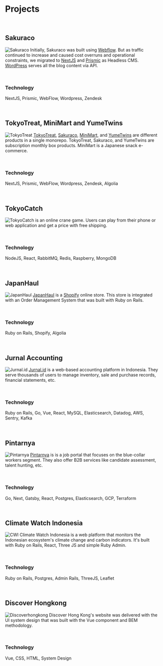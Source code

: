# Projects

&nbsp;<br>
## Sakuraco
![Sakuraco](https://res.cloudinary.com/dclmdlc6o/image/upload/f_auto,q_auto/tdh5jtdkvn0kycffuxwc)
Initially, Sakuraco was built using [Webflow](https://webflow.com). But as traffic continued to increase and caused cost overruns and operational constraints,
we migrated to [NextJS](https://nextjs.org/) and [Prismic](https://prismic.io/) as Headless CMS. 
[WordPress](https://wordpress.com) serves all the blog content via API.

&nbsp;<br>
### Technology
NextJS, Prismic, WebFlow, Wordpress, Zendesk


&nbsp;<br>
## TokyoTreat, MiniMart and YumeTwins
![TokyoTreat](https://res.cloudinary.com/dclmdlc6o/image/upload/f_auto,q_auto/iqlxdcopryjuhchwggpz)
[TokyoTreat](https://tokyotreat.com), [Sakuraco](https://sakura.co), [MiniMart](https://tokyotreat.com/minimart), and [YumeTwins](https://yumetwins.com) are different products in a single monorepo. TokyoTreat, Sakuraco, and YumeTwins are subscription monthly box products.  MiniMart is a Japanese snack e-commerce.

&nbsp;<br>
### Technology
NextJS, Prismic, WebFlow, Wordpress, Zendesk, Algolia



&nbsp;<br>
## TokyoCatch
![TokyoCatch](https://res.cloudinary.com/dclmdlc6o/image/upload/f_auto,q_auto/liyhs6jnz6rhg112bjtq) is an online crane game. Users can play from their phone or web application and get a price with free shipping.


&nbsp;<br>
### Technology
NodeJS, React, RabbitMQ, Redis, Raspberry, MongoDB


&nbsp;<br>
## JapanHaul
![JapanHaul](https://res.cloudinary.com/dclmdlc6o/image/upload/f_auto,q_auto/vkuqpsxhlnxmgqzrmgq1)
[JapanHaul](https://japanhaul.com) is a [Shopify](https://shopify.co) online store. This store is integrated with an Order Management System that was built with Ruby on Rails.


&nbsp;<br>
### Technology
Ruby on Rails, Shopify, Algolia


&nbsp;<br>
## Jurnal Accounting
![Jurnal.id](https://res.cloudinary.com/dclmdlc6o/image/upload/f_auto,q_auto/k1dcgn2dykrffnn6mkzl)
[Jurnal.id](https://jurnal.id) is a web-based accounting platform in Indonesia. They serve thousands of users to manage inventory, sale and purchase records, financial statements, etc.


&nbsp;<br>
### Technology
Ruby on Rails, Go, Vue, React, MySQL, Elasticsearch, Datadog, AWS, Sentry, Kafka


&nbsp;<br>
## Pintarnya
![Pintarnya](https://res.cloudinary.com/dclmdlc6o/image/upload/f_auto,q_auto/lgeiv0cvadod75qfjanm)
[Pintarnya](https://pintarnya.com) is is a job portal that focuses on the blue-collar workers segment. They also offer B2B services like candidate assessment, talent hunting, etc.


&nbsp;<br>
### Technology
Go, Next, Gatsby, React, Postgres, Elasticsearch, GCP, Terraform


&nbsp;<br>
## Climate Watch Indonesia
![CWI](https://res.cloudinary.com/dclmdlc6o/image/upload/f_auto,q_auto/gfcvwsryoel6frbunuk9)
Climate Watch Indonesia is a web platform that monitors the Indonesian ecosystem's climate change and carbon indicators. It's built with Ruby on Rails, React, Three JS and simple Ruby Admin.


&nbsp;<br>
### Technology
Ruby on Rails, Postgres, Admin Rails, ThreeJS, Leaflet


&nbsp;<br>
## Discover Hongkong
![Discoverhongkong](https://res.cloudinary.com/dclmdlc6o/image/upload/f_auto,q_auto/lca70nsdoyjwoxxqurx3)
Discover Hong Kong's website was delivered with the UI system design that was built with the Vue component and BEM methodology.


&nbsp;<br>
### Technology
Vue, CSS, HTML, System Design